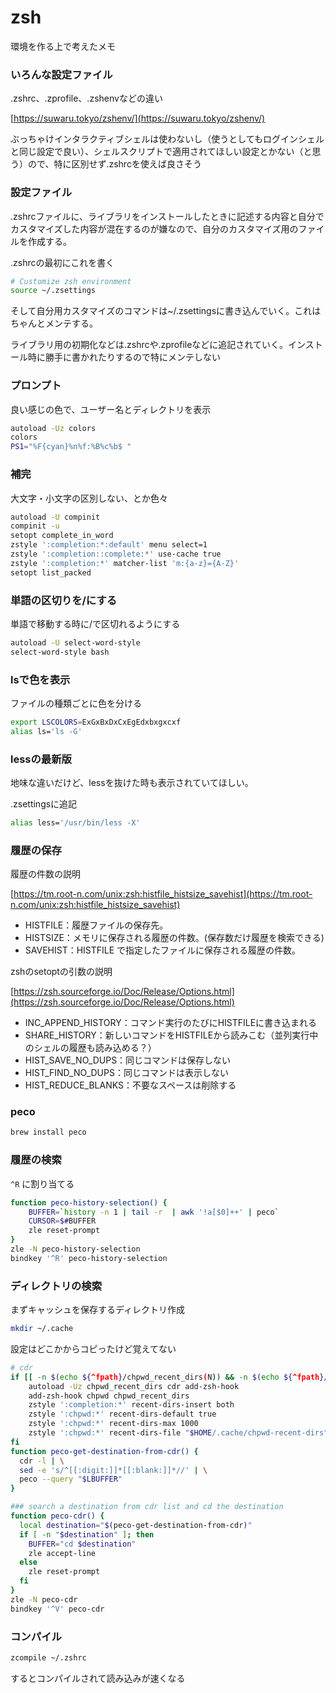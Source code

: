 # zsh

環境を作る上で考えたメモ

### いろんな設定ファイル

.zshrc、.zprofile、.zshenvなどの違い

[https://suwaru.tokyo/zshenv/](https://suwaru.tokyo/zshenv/)

ぶっちゃけインタラクティブシェルは使わないし（使うとしてもログインシェルと同じ設定で良い）、シェルスクリプトで適用されてほしい設定とかない（と思う）ので、特に区別せず.zshrcを使えば良さそう

### 設定ファイル

.zshrcファイルに、ライブラリをインストールしたときに記述する内容と自分でカスタマイズした内容が混在するのが嫌なので、自分のカスタマイズ用のファイルを作成する。

.zshrcの最初にこれを書く

```bash
# Customize zsh environment
source ~/.zsettings
```

そして自分用カスタマイズのコマンドは~/.zsettingsに書き込んでいく。これはちゃんとメンテする。

ライブラリ用の初期化などは.zshrcや.zprofileなどに追記されていく。インストール時に勝手に書かれたりするので特にメンテしない

### プロンプト

良い感じの色で、ユーザー名とディレクトリを表示

```bash
autoload -Uz colors
colors
PS1="%F{cyan}%n%f:%B%c%b$ "
```

### 補完

大文字・小文字の区別しない、とか色々

```bash
autoload -U compinit
compinit -u
setopt complete_in_word
zstyle ':completion:*:default' menu select=1
zstyle ':completion::complete:*' use-cache true
zstyle ':completion:*' matcher-list 'm:{a-z}={A-Z}'
setopt list_packed
```

### 単語の区切りを/にする

単語で移動する時に/で区切れるようにする

```bash
autoload -U select-word-style
select-word-style bash
```

### lsで色を表示

ファイルの種類ごとに色を分ける

```bash
export LSCOLORS=ExGxBxDxCxEgEdxbxgxcxf
alias ls='ls -G'
```

### lessの最新版

地味な違いだけど、lessを抜けた時も表示されていてほしい。

.zsettingsに追記

```bash
alias less='/usr/bin/less -X'
```

### 履歴の保存

履歴の件数の説明

[https://tm.root-n.com/unix:zsh:histfile_histsize_savehist](https://tm.root-n.com/unix:zsh:histfile_histsize_savehist)

- HISTFILE：履歴ファイルの保存先。
- HISTSIZE：メモリに保存される履歴の件数。(保存数だけ履歴を検索できる)
- SAVEHIST：HISTFILE で指定したファイルに保存される履歴の件数。

zshのsetoptの引数の説明

[https://zsh.sourceforge.io/Doc/Release/Options.html](https://zsh.sourceforge.io/Doc/Release/Options.html)

- INC_APPEND_HISTORY：コマンド実行のたびにHISTFILEに書き込まれる
- SHARE_HISTORY：新しいコマンドをHISTFILEから読みこむ（並列実行中のシェルの履歴も読み込める？）
- HIST_SAVE_NO_DUPS：同じコマンドは保存しない
- HIST_FIND_NO_DUPS：同じコマンドは表示しない
- HIST_REDUCE_BLANKS：不要なスペースは削除する

### peco

```bash
brew install peco
```

### 履歴の検索

`^R` に割り当てる

```bash
function peco-history-selection() {
    BUFFER=`history -n 1 | tail -r  | awk '!a[$0]++' | peco`
    CURSOR=$#BUFFER
    zle reset-prompt
}
zle -N peco-history-selection
bindkey '^R' peco-history-selection
```

### ディレクトリの検索

まずキャッシュを保存するディレクトリ作成

```bash
mkdir ~/.cache
```

設定はどこかからコピったけど覚えてない

```bash
# cdr
if [[ -n $(echo ${^fpath}/chpwd_recent_dirs(N)) && -n $(echo ${^fpath}/cdr(N)) ]]; then
    autoload -Uz chpwd_recent_dirs cdr add-zsh-hook
    add-zsh-hook chpwd chpwd_recent_dirs
    zstyle ':completion:*' recent-dirs-insert both
    zstyle ':chpwd:*' recent-dirs-default true
    zstyle ':chpwd:*' recent-dirs-max 1000
    zstyle ':chpwd:*' recent-dirs-file "$HOME/.cache/chpwd-recent-dirs"
fi
function peco-get-destination-from-cdr() {
  cdr -l | \
  sed -e 's/^[[:digit:]]*[[:blank:]]*//' | \
  peco --query "$LBUFFER"
}

### search a destination from cdr list and cd the destination
function peco-cdr() {
  local destination="$(peco-get-destination-from-cdr)"
  if [ -n "$destination" ]; then
    BUFFER="cd $destination"
    zle accept-line
  else
    zle reset-prompt
  fi
}
zle -N peco-cdr
bindkey '^V' peco-cdr
```

### コンパイル

```bash
zcompile ~/.zshrc
```

するとコンパイルされて読み込みが速くなる
